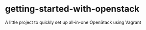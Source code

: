 # getting-started-with-openstack
A little project to quickly set up all-in-one OpenStack using Vagrant
